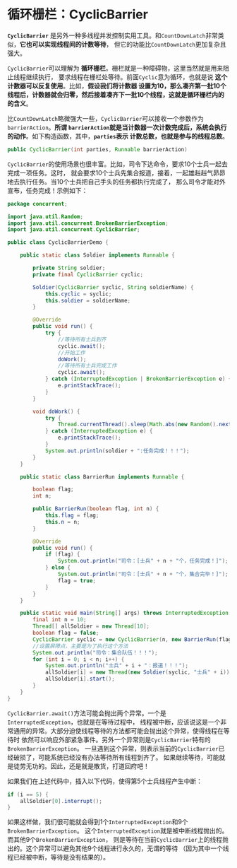 循环栅栏：CyclicBarrier
=====================================================================
**`CyclicBarrier`** 是另外一种多线程并发控制实用工具。和`CountDownLatch`非常类似，**它也可以实现线程间的计数等待**，
但它的功能比`CountDownLatch`更加复杂且强大。

`CyclicBarrier`可以理解为 **循环栅栏**。栅栏就是一种障碍物，这里当然就是用来阻止线程继续执行，
要求线程在栅栏处等待。前面`Cyclic`意为循环，也就是说 **这个计数器可以反复使用**。比如，**假设我们将计数器
设置为10，那么凑齐第一批10个线程后，计数器就会归零，然后接着凑齐下一批10个线程，这就是循环栅栏内的的含义**。

比`CountDownLatch`略微强大一些，`CyclicBarrier`可以接收一个参数作为`barrierAction`。**所谓
`barrierAction`就是当计数器一次计数完成后，系统会执行的动作**。如下构造函数，其中，**`parties`表示
计数总数，也就是参与的线程总数**。
```java
public CyclicBarrier(int parties, Runnable barrierAction)
```

`CyclicBarrier`的使用场景也很丰富。比如，司令下达命令，要求10个士兵一起去完成一项任务。这时，
就会要求10个士兵先集合报道，接着，一起雄赳赳气昴昴地去执行任务。当10个士兵把自己手头的任务都执行完成了，
那么司令才能对外宣布，任务完成！示例如下：
```java
package concurrent;

import java.util.Random;
import java.util.concurrent.BrokenBarrierException;
import java.util.concurrent.CyclicBarrier;

public class CyclicBarrierDemo {

    public static class Soldier implements Runnable {

        private String soldier;
        private final CyclicBarrier cyclic;

        Soldier(CyclicBarrier syclic, String soldierName) {
            this.cyclic = syclic;
            this.soldier = soldierName;
        }

        @Override
        public void run() {
            try {
                //等待所有士兵到齐
                cyclic.await();
                //开始工作
                doWork();
                //等待所有士兵完成工作
                cyclic.await();
            } catch (InterruptedException | BrokenBarrierException e) {
                e.printStackTrace();
            }
        }

        void doWork() {
            try {
                Thread.currentThread().sleep(Math.abs(new Random().nextInt() % 10000));
            } catch (InterruptedException e) {
                e.printStackTrace();
            }
            System.out.println(soldier + ":任务完成！！！");
        }
    }

    public static class BarrierRun implements Runnable {

        boolean flag;
        int n;

        public BarrierRun(boolean flag, int n) {
            this.flag = flag;
            this.n = n;
        }

        @Override
        public void run() {
            if (flag) {
                System.out.println("司令：[士兵" + n + "个，任务完成！]");
            } else {
                System.out.println("司令：[士兵" + n + "个，集合完毕！]");
                flag = true;
            }
        }
    }

    public static void main(String[] args) throws InterruptedException {
        final int n = 10;
        Thread[] allSoldier = new Thread[10];
        boolean flag = false;
        CyclicBarrier syclic = new CyclicBarrier(n, new BarrierRun(flag, n));
        //设置屏障点，主要是为了执行这个方法
        System.out.println("司令：集合队伍！！！");
        for (int i = 0; i < n; i++) {
            System.out.println("士兵" + i + "：报道！！！");
            allSoldier[i] = new Thread(new Soldier(syclic, "士兵" + i));
            allSoldier[i].start();
        }
    }
}
```
`CyclicBarrier.await()`方法可能会抛出两个异常。一个是`InterruptedException`，也就是在等待过程中，
线程被中断，应该说这是一个非常通用的异常。大部分迫使线程等待的方法都可能会抛出这个异常，使得线程在等待时
依然可以响应外部紧急事件。另外一个异常则是`CyclicBarrier`特有的`BrokenBarrierException`。
一旦遇到这个异常，则表示当前的`CyclicBarrier`已经破损了，可能系统已经没有办法等待所有线程到齐了。
如果继续等待，可能就是徒劳无功的。因此，还是就是散货，打道回府吧！

如果我们在上述代码中，插入以下代码，使得第5个士兵线程产生中断：
```java
if (i == 5) {
    allSoldier[0].interrupt();
}
```
如果这样做，我们很可能就会得到1个`InterruptedException`和9个`BrokenBarrierException`。
这个`InterruptedException`就是被中断线程抛出的。而其他9个`BrokenBarrierException`，
则是等待在当前`CyclicBarrier`上的线程抛出的。这个异常可以避免其他9个线程进行永久的，无谓的等待
（因为其中一个线程已经被中断，等待是没有结果的）。
